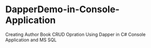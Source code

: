 # DapperDemo-in-Console-Application
Creating Author Book CRUD Opration Using Dapper in C# Console Application and MS SQL

